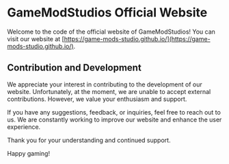 # GameModStudios Official Website

Welcome to the code of the official website of GameModStudios! You can visit our website at [https://game-mods-studio.github.io/](https://game-mods-studio.github.io/).

## Contribution and Development

We appreciate your interest in contributing to the development of our website. Unfortunately, at the moment, we are unable to accept external contributions. However, we value your enthusiasm and support.

If you have any suggestions, feedback, or inquiries, feel free to reach out to us. We are constantly working to improve our website and enhance the user experience.

Thank you for your understanding and continued support.

Happy gaming!
